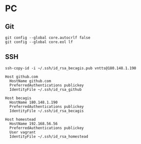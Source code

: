# PC

## Git

```shell
git config --global core.autocrlf false
git config --global core.eol lf
```

## SSH

```shell
ssh-copy-id -i ~/.ssh/id_rsa_becagis.pub vntts@180.148.1.190
```

```shell title="%USERPROFILE%\.ssh\config"
Host github.com
  HostName github.com
  PreferredAuthentications publickey
  IdentityFile ~/.ssh/id_rsa_github

Host becagis
  HostName 180.148.1.190
  PreferredAuthentications publickey
  IdentityFile ~/.ssh/id_rsa_becagis

Host homestead
  HostName 192.168.56.56
  PreferredAuthentications publickey
  User vagrant
  IdentityFile ~/.ssh/id_rsa_homestead
```